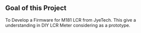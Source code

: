 ## Goal of this Project
To Develop a Firmware for M181 LCR from JyeTech. This give a understanding in DIY LCR Meter considering as a prototype. 